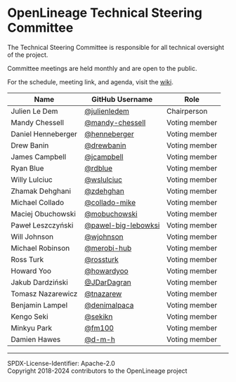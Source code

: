 # OpenLineage Technical Steering Committee

The Technical Steering Committee is responsible for all technical oversight of the project.

Committee meetings are held monthly and are open to the public.

For the schedule, meeting link, and agenda, visit the [wiki](https://wiki.lfaidata.foundation/display/OpenLineage/Monthly+TSC+meeting).

| Name | GitHub Username | Role |
| ---- | --------------- | ---- |
| Julien Le Dem | [@julienledem](https://github.com/julienledem) | Chairperson |
| Mandy Chessell | [@mandy-chessell](https://github.com/mandy-chessell) | Voting member |
| Daniel Henneberger | [@henneberger](https://github.com/henneberger) | Voting member |
| Drew Banin | [@drewbanin](https://github.com/drewbanin) | Voting member |
| James Campbell | [@jcampbell](https://github.com/jcampbell) | Voting member |
| Ryan Blue | [@rdblue](https://github.com/rdblue) | Voting member |
| Willy Lulciuc | [@wslulciuc](https://github.com/wslulciuc) | Voting member |
| Zhamak Dehghani | [@zdehghan](https://github.com/zdehghan) | Voting member | 
| Michael Collado | [@collado-mike](https://github.com/collado-mike) | Voting member |
| Maciej Obuchowski | [@mobuchowski](https://github.com/mobuchowski) | Voting member |
| Paweł Leszczyński | [@pawel-big-lebowksi](https://github.com/pawel-big-lebowski) | Voting member |
| Will Johnson | [@wjohnson](https://github.com/wjohnson) | Voting member |  
| Michael Robinson | [@merobi-hub](https://github.com/merobi-hub) | Voting member |
| Ross Turk | [@rossturk](https://github.com/rossturk) | Voting member |  
| Howard Yoo | [@howardyoo](https://github.com/howardyoo) | Voting member |
| Jakub Dardziński | [@JDarDagran](https://github.com/jdardagran) | Voting member |
| Tomasz Nazarewicz | [@tnazarew](https://github.com/tnazarew) | Voting member |
| Benjamin Lampel | [@denimalpaca](https://github.com/denimalpaca) | Voting member |
| Kengo Seki | [@sekikn](https://github.com/sekikn) | Voting member |
| Minkyu Park | [@fm100](https://github.com/fm100) | Voting member |
| Damien Hawes | [@d-m-h](https://github.com/d-m-h) | Voting member |

----
SPDX-License-Identifier: Apache-2.0\
Copyright 2018-2024 contributors to the OpenLineage project

